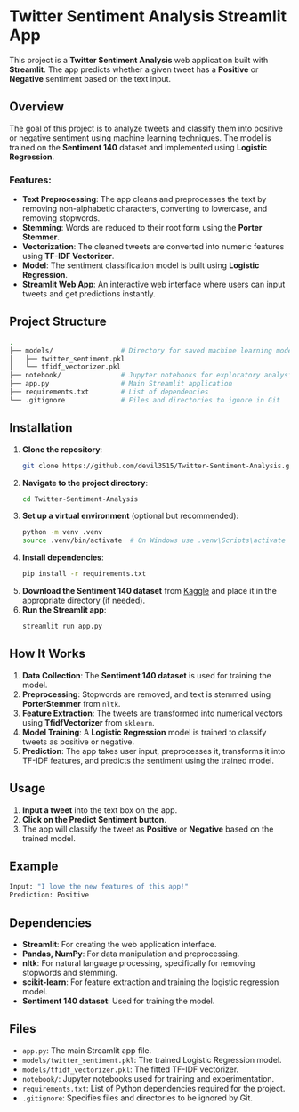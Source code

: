 # Twitter Sentiment Analysis Streamlit App

This project is a **Twitter Sentiment Analysis** web application built with **Streamlit**. The app predicts whether a given tweet has a **Positive** or **Negative** sentiment based on the text input.

## Overview

The goal of this project is to analyze tweets and classify them into positive or negative sentiment using machine learning techniques. The model is trained on the **Sentiment 140** dataset and implemented using **Logistic Regression**.

### Features:
- **Text Preprocessing**: The app cleans and preprocesses the text by removing non-alphabetic characters, converting to lowercase, and removing stopwords.
- **Stemming**: Words are reduced to their root form using the **Porter Stemmer**.
- **Vectorization**: The cleaned tweets are converted into numeric features using **TF-IDF Vectorizer**.
- **Model**: The sentiment classification model is built using **Logistic Regression**.
- **Streamlit Web App**: An interactive web interface where users can input tweets and get predictions instantly.

## Project Structure

```bash
.
├── models/                 # Directory for saved machine learning models
│   ├── twitter_sentiment.pkl
│   └── tfidf_vectorizer.pkl
├── notebook/               # Jupyter notebooks for exploratory analysis and model development
├── app.py                  # Main Streamlit application
├── requirements.txt        # List of dependencies
└── .gitignore              # Files and directories to ignore in Git
```

## Installation

1. **Clone the repository**:
    ```bash
    git clone https://github.com/devil3515/Twitter-Sentiment-Analysis.git
    ```
2. **Navigate to the project directory**:
    ```bash
    cd Twitter-Sentiment-Analysis
    ```
3. **Set up a virtual environment** (optional but recommended):
    ```bash
    python -m venv .venv
    source .venv/bin/activate  # On Windows use .venv\Scripts\activate
    ```
4. **Install dependencies**:
    ```bash
    pip install -r requirements.txt
    ```
5. **Download the Sentiment 140 dataset** from [Kaggle](https://www.kaggle.com/datasets/kazanova/sentiment140) and place it in the appropriate directory (if needed).
6. **Run the Streamlit app**:
    ```bash
    streamlit run app.py
    ```

## How It Works

1. **Data Collection**: The **Sentiment 140 dataset** is used for training the model.
2. **Preprocessing**: Stopwords are removed, and text is stemmed using **PorterStemmer** from `nltk`.
3. **Feature Extraction**: The tweets are transformed into numerical vectors using **TfidfVectorizer** from `sklearn`.
4. **Model Training**: A **Logistic Regression** model is trained to classify tweets as positive or negative.
5. **Prediction**: The app takes user input, preprocesses it, transforms it into TF-IDF features, and predicts the sentiment using the trained model.

## Usage

1. **Input a tweet** into the text box on the app.
2. **Click on the Predict Sentiment button**.
3. The app will classify the tweet as **Positive** or **Negative** based on the trained model.

## Example

```bash
Input: "I love the new features of this app!"
Prediction: Positive
```

## Dependencies

- **Streamlit**: For creating the web application interface.
- **Pandas, NumPy**: For data manipulation and preprocessing.
- **nltk**: For natural language processing, specifically for removing stopwords and stemming.
- **scikit-learn**: For feature extraction and training the logistic regression model.
- **Sentiment 140 dataset**: Used for training the model.

## Files

- `app.py`: The main Streamlit app file.
- `models/twitter_sentiment.pkl`: The trained Logistic Regression model.
- `models/tfidf_vectorizer.pkl`: The fitted TF-IDF vectorizer.
- `notebook/`: Jupyter notebooks used for training and experimentation.
- `requirements.txt`: List of Python dependencies required for the project.
- `.gitignore`: Specifies files and directories to be ignored by Git.

